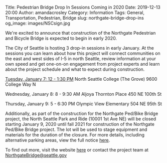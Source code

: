 Title: Pedestrian Bridge Drop In Sessions Coming in 2020
Date: 2019-12-13 20:00
Author: amandacrosley
Category: Information
Tags: General, Transportation, Pedestrian, Bridge
slug: northgate-bridge-drop-ins
og_image: images/NSCsign.jpg

We're excited to announce that construction of the Northgate Pedestrian and Bicycle Bridge is expected to begin in early 2020. 

The City of Seattle is hosting 3 drop-in sessions in early January. At the sessions you can learn about how this project will connect communities on the east and west sides of I-5 in north Seattle, review information at your own speed and get one-on-on engagement from project experts and learn about the project schedule and what to expect during construction. 

[Tuesday, January 7: 12 - 1:30 PM](https://www.facebook.com/events/2160078620760218/)
North Seattle College (The Grove)
9600 College Way N

Wednesday, January 8: 8 - 9:30 AM
Aljoya Thornton Place
450 NE 100th St 

Thursday, January 9: 5 - 6:30 PM
Olympic View Elementary 
504 NE 95th St 

Additionally, as part of the construction for the Northgate Ped/Bike Bridge project, the North Seattle Park and Ride (10001 1st Ave NE) will be closed starting January 9, 2020 until fall 2021 for construction of the Northgate Ped/Bike Bridge project. The lot will be used to stage equipment and materials for the duration of the closure. For more details, including alternative parking areas, view the full notice [here](http://www.seattle.gov/Documents/Departments/SDOT/BridgeStairsProgram/bridges/Northgate/ClosureNotice_20191211.submit.pdf).

To find out more, visit the website [here](http://www.seattle.gov/transportation/projects-and-programs/programs/bridges-stairs-and-other-structures/bridges/northgate-pedestrian-and-bicycle-bridge) or contact the project team at NorthgateBridge@seattle.gov
